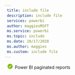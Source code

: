 ```yaml
---
 title: include file
 description: include file
 services: powerbi
 author: maggiesMSFT
 ms.service: powerbi
 ms.topic: include
 ms.date: 10/17/2020
 ms.author: maggies
 ms.custom: include file
---
```


![Applies to.](media/yes.png) Power BI paginated reports